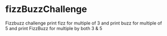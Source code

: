 # fizzBuzzChallenge

Fizzbuzz challenge
print fizz for multiple of 3 and print buzz for multiple of 5 
and print FizzBuzz for multiple by both 3 & 5
